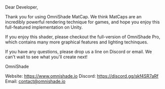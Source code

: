 Dear Developer,

Thank you for using OmniShade MatCap.
We think MatCaps are an incredibly powerful rendering technique for games, 
and hope you enjoy this full-featured implementation on Unity.

If you enjoy this shader, please checkout the full-version of OmniShade Pro,
which contains many more graphical features and lighting techinques.

If you have any questions, please drop us a line on Discord or email.
We can't wait to see what you'll create next!

OmniShade

Website: https://www.omnishade.io
Discord: https://discord.gg/skf4SR7aRf
Email: contact@omnishade.io